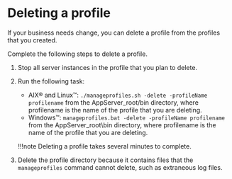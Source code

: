 # Deleting a profile

If your business needs change, you can delete a profile from the profiles that you created.

Complete the following steps to delete a profile.

1.  Stop all server instances in the profile that you plan to delete.

2.  Run the following task:

    -   AIX® and Linux™: `./manageprofiles.sh -delete -profileName profilename` from the AppServer_root/bin directory, where profilename is the name of the profile that you are deleting.
    -   Windows™: `manageprofiles.bat -delete -profileName profilename` from the AppServer_root\bin directory, where profilename is the name of the profile that you are deleting.

    !!!note
        Deleting a profile takes several minutes to complete.

3.  Delete the profile directory because it contains files that the `manageprofiles` command cannot delete, such as extraneous log files.



